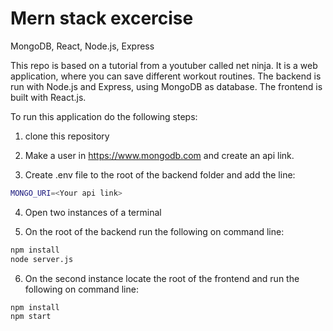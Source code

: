 # Mern stack excercise

MongoDB, React, Node.js, Express

This repo is based on a tutorial from a youtuber called net ninja. It is a web application, where you can save different workout routines. 
The backend is run with Node.js and Express, using MongoDB as database.
The frontend is built with React.js.

To run this application do the following steps:

1. clone this repository

2. Make a user in <a href="https://www.mongodb.com">https://www.mongodb.com</a> and create an api link.

3. Create .env file to the root of the backend folder and add the line:
```bash
MONGO_URI=<Your api link>
```

4. Open two instances of a terminal

5. On the root of the backend run the following on command line:
```bash
npm install
node server.js
```

6. On the second instance locate the root of the frontend and run the following on command line:
```bash
npm install
npm start
```
